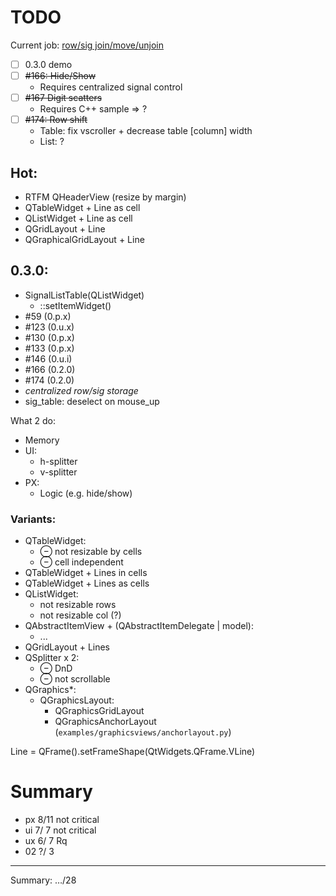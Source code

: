 # TODO

Current job: [row/sig join/move/unjoin](https://github.com/tieugene/iosc.py/milestone/11)

- [ ] 0.3.0 demo
- [ ] ~~#166: Hide/Show~~
  + Requires centralized signal control
- [ ] ~~#167 Digit scatters~~
  + Requires C++ sample => ?
- [ ] ~~#174: Row shift~~
  + Table: fix vscroller + decrease table [column] width
  + List: ?

## Hot:
- RTFM QHeaderView (resize by margin)
- QTableWidget + Line as cell
- QListWidget + Line as cell
- QGridLayout + Line
- QGraphicalGridLayout + Line

## 0.3.0:

- SignalListTable(QListWidget)
  + ::setItemWidget()
-  #59 (0.p.x)
- #123 (0.u.x)
- #130 (0.p.x)
- #133 (0.p.x)
- #146 (0.u.i)
- #166 (0.2.0)
- #174 (0.2.0)
- *centralized row/sig storage*
- sig_table: deselect on mouse_up

What 2 do:
- Memory
- UI:
  + h-splitter
  + v-splitter
- PX:
  + Logic (e.g. hide/show)

### Variants:

- QTableWidget:
  + &ominus; not resizable by cells
  + &ominus; cell independent
- QTableWidget + Lines in cells
- QTableWidget + Lines as cells
- QListWidget:
  + not resizable rows
  + not resizable col (?)
- QAbstractItemView + (QAbstractItemDelegate | model):
  + ...
- QGridLayout + Lines
- QSplitter x 2:
  + &ominus; DnD
  + &ominus; not scrollable
- QGraphics*:
  + QGraphicsLayout:
    * QGraphicsGridLayout
    * QGraphicsAnchorLayout (`examples/graphicsviews/anchorlayout.py`)
  
Line = QFrame().setFrameShape(QtWidgets.QFrame.VLine)

# Summary

- px 8/11 not critical
- ui 7/ 7 not critical
- ux 6/ 7 Rq
- 02 ?/ 3
---
Summary: …/28
